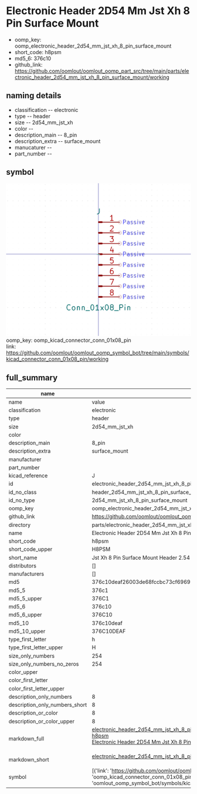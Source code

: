 # Electronic Header 2D54 Mm Jst Xh 8 Pin Surface Mount

  
* oomp_key: oomp_electronic_header_2d54_mm_jst_xh_8_pin_surface_mount 
* short_code: h8psm
* md5_6: 376c10  
* github_link: https://github.com/oomlout/oomlout_oomp_part_src/tree/main/parts/electronic_header_2d54_mm_jst_xh_8_pin_surface_mount/working  
## naming details
* classification -- electronic
* type -- header
* size -- 2d54_mm_jst_xh
* color -- 
* description_main -- 8_pin
* description_extra -- surface_mount
* manucaturer -- 
* part_number -- 



## symbol

![](symbol/0/working/working_600.png)  
oomp_key: oomp_kicad_connector_conn_01x08_pin  
link: https://github.com/oomlout/oomlout_oomp_symbol_bot/tree/main/symbols/kicad_connector_conn_01x08_pin/working  


## full_summary
| name | value | 
| --- | --- | 
| name | value | 
| classification | electronic | 
| type | header | 
| size | 2d54_mm_jst_xh | 
| color |  | 
| description_main | 8_pin | 
| description_extra | surface_mount | 
| manufacturer |  | 
| part_number |  | 
| kicad_reference | J | 
| id | electronic_header_2d54_mm_jst_xh_8_pin_surface_mount | 
| id_no_class | header_2d54_mm_jst_xh_8_pin_surface_mount | 
| id_no_type | 2d54_mm_jst_xh_8_pin_surface_mount | 
| oomp_key | oomp_electronic_header_2d54_mm_jst_xh_8_pin_surface_mount | 
| github_link | https://github.com/oomlout/oomlout_oomp_part_src/tree/main/parts/electronic_header_2d54_mm_jst_xh_8_pin_surface_mount/working | 
| directory | parts/electronic_header_2d54_mm_jst_xh_8_pin_surface_mount | 
| name | Electronic Header 2D54 Mm Jst Xh 8 Pin Surface Mount | 
| short_code | h8psm | 
| short_code_upper | H8PSM | 
| short_name | Jst Xh 8 Pin Surface Mount Header 2.54 Mm Pitch | 
| distributors | [] | 
| manufacturers | [] | 
| md5 | 376c10deaf26003de68fccbc73cf6969 | 
| md5_5 | 376c1 | 
| md5_5_upper | 376C1 | 
| md5_6 | 376c10 | 
| md5_6_upper | 376C10 | 
| md5_10 | 376c10deaf | 
| md5_10_upper | 376C10DEAF | 
| type_first_letter | h | 
| type_first_letter_upper | H | 
| size_only_numbers | 254 | 
| size_only_numbers_no_zeros | 254 | 
| color_upper |  | 
| color_first_letter |  | 
| color_first_letter_upper |  | 
| description_only_numbers | 8 | 
| description_only_numbers_short | 8 | 
| description_or_color | 8 | 
| description_or_color_upper | 8 | 
| markdown_full | [electronic_header_2d54_mm_jst_xh_8_pin_surface_mount](https://github.com/oomlout/oomlout_oomp_part_src/tree/main/parts/electronic_header_2d54_mm_jst_xh_8_pin_surface_mount/working)<br>[h8psm](https://github.com/oomlout/oomlout_oomp_part_src/tree/main/parts/electronic_header_2d54_mm_jst_xh_8_pin_surface_mount/working)<br>[Electronic Header 2D54 Mm Jst Xh 8 Pin Surface Mount](https://github.com/oomlout/oomlout_oomp_part_src/tree/main/parts/electronic_header_2d54_mm_jst_xh_8_pin_surface_mount/working)<br><br> | 
| markdown_short | [electronic_header_2d54_mm_jst_xh_8_pin_surface_mount](https://github.com/oomlout/oomlout_oomp_part_src/tree/main/parts/electronic_header_2d54_mm_jst_xh_8_pin_surface_mount/working)<br><br> | 
| symbol | [{'link': 'https://github.com/oomlout/oomlout_oomp_symbol_bot/tree/main/symbols/kicad_connector_conn_01x08_pin', 'oomp_key': 'oomp_kicad_connector_conn_01x08_pin', 'directory': 'oomlout_oomp_symbol_bot/symbols/kicad_connector_conn_01x08_pin//working/working.kicad_sym'}] | 
